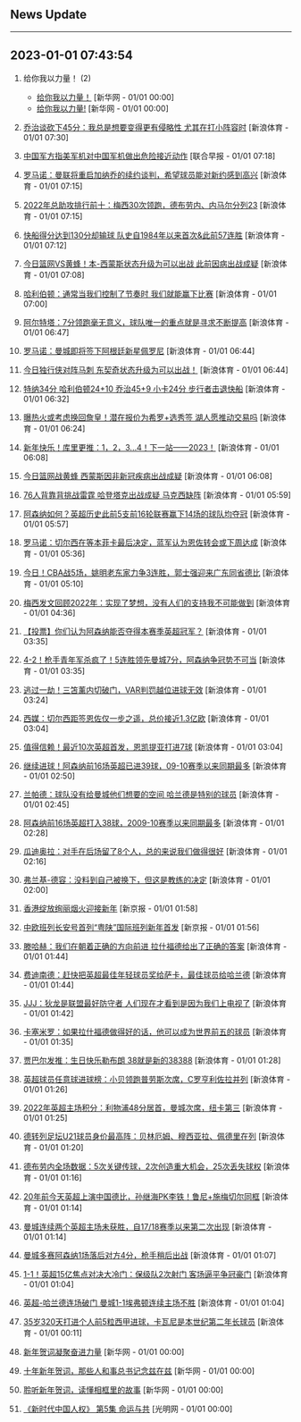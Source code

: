 ## News Update
---
2023-01-01 07:43:54
---
1. 给你我以力量！ (2)
    +  <a target="_blank" href="http://www.news.cn/politics/2023-01/01/c_1129248486.htm">给你我以力量！</a> [新华网 - 01/01 00:00]
    +  <a target="_blank" href="http://www.news.cn/politics/2023-01/01/c_1129248486.htm">给你我以力量!</a> [新华网 - 01/01 00:00]

2. <a target="_blank" href="https://k.sina.cn/article_2018499075_784fda0302001kpvh.html?from=sports&subch=osport">乔治谈砍下45分：我总是想要变得更有侵略性 尤其在打小阵容时</a> [新浪体育 - 01/01 07:30]
3. <a target="_blank" href="https://www.zaobao.com/realtime/china/story20230101-1348962">中国军方指美军机对中国军机做出危险接近动作</a> [联合早报 - 01/01 07:18]
4. <a target="_blank" href="https://k.sina.cn/article_2018499075_784fda0302001kpv9.html?from=sports&subch=osport">罗马诺：曼联将重启加纳乔的续约谈判，希望球员能对新约感到高兴</a> [新浪体育 - 01/01 07:15]
5. <a target="_blank" href="https://k.sina.cn/article_2018499075_784fda0302001kpva.html?from=sports&subch=osport">2022年总助攻排行前十：梅西30次领跑，德布劳内、内马尔分列23</a> [新浪体育 - 01/01 07:15]
6. <a target="_blank" href="https://k.sina.cn/article_2018499075_784fda0302001kpv8.html?from=sports&subch=osport">快船得分达到130分却输球 队史自1984年以来首次&此前57连胜</a> [新浪体育 - 01/01 07:12]
7. <a target="_blank" href="https://k.sina.cn/article_2018499075_784fda0302001kpv7.html?from=sports&subch=osport">今日篮网VS黄蜂！本-西蒙斯状态升级为可以出战 此前因病出战成疑</a> [新浪体育 - 01/01 07:08]
8. <a target="_blank" href="https://k.sina.cn/article_2018499075_784fda0302001kpv2.html?from=sports&subch=osport">哈利伯顿：通常当我们控制了节奏时 我们就能赢下比赛</a> [新浪体育 - 01/01 07:00]
9. <a target="_blank" href="https://k.sina.cn/article_2018499075_784fda0302001kpuv.html?from=sports&subch=osport">阿尔特塔：7分领跑毫无意义，球队唯一的重点就是寻求不断提高</a> [新浪体育 - 01/01 06:47]
10. <a target="_blank" href="https://k.sina.cn/article_2018499075_784fda0302001kpuu.html?from=sports&subch=osport">罗马诺：曼城即将签下阿根廷新星佩罗尼</a> [新浪体育 - 01/01 06:44]
11. <a target="_blank" href="https://k.sina.cn/article_2018499075_784fda0302001kput.html?from=sports&subch=osport">今日独行侠对阵马刺 东契奇状态升级为可以出战！</a> [新浪体育 - 01/01 06:44]
12. <a target="_blank" href="https://k.sina.cn/article_2018499075_784fda0302001kpun.html?from=sports&subch=osport">特纳34分 哈利伯顿24+10 乔治45+9 小卡24分 步行者击退快船</a> [新浪体育 - 01/01 06:32]
13. <a target="_blank" href="https://k.sina.cn/article_1293768870_4d1d58a6001011mff.html?from=sports&subch=nba">曝热火或考虑换回詹皇！潜在报价为希罗+选秀签 湖人愿推动交易吗</a> [新浪体育 - 01/01 06:24]
14. <a target="_blank" href="https://k.sina.cn/article_2018499075_784fda0302001kpui.html?from=sports&subch=osport">新年快乐！库里更推：1，2，3...4！下一站——2023！</a> [新浪体育 - 01/01 06:08]
15. <a target="_blank" href="https://k.sina.cn/article_2018499075_784fda0302001kpuj.html?from=sports&subch=osport">今日篮网战黄蜂 西蒙斯因非新冠疾病出战成疑</a> [新浪体育 - 01/01 06:08]
16. <a target="_blank" href="https://k.sina.cn/article_2018499075_784fda0302001kpuh.html?from=sports&subch=osport">76人背靠背挑战雷霆 哈登塔克出战成疑 马克西缺阵</a> [新浪体育 - 01/01 05:59]
17. <a target="_blank" href="https://k.sina.cn/article_2018499075_784fda0302001kpuf.html?from=sports&subch=osport">阿森纳如何？英超历史此前5支前16轮联赛赢下14场的球队均夺冠</a> [新浪体育 - 01/01 05:57]
18. <a target="_blank" href="https://k.sina.cn/article_2018499075_784fda0302001kpue.html?from=sports&subch=osport">罗马诺：切尔西在等本菲卡最后决定，蓝军认为恩佐转会或下周达成</a> [新浪体育 - 01/01 05:36]
19. <a target="_blank" href="https://k.sina.cn/article_1685707867_6479dc5b001019r77.html?from=sports&subch=cba">今日！CBA战5场，姚明老东家力争3连胜，郭士强迎来广东同省德比</a> [新浪体育 - 01/01 05:10]
20. <a target="_blank" href="https://k.sina.cn/article_2018499075_784fda0302001kpuc.html?from=sports&subch=osport">梅西发文回顾2022年：实现了梦想，没有人们的支持我不可能做到</a> [新浪体育 - 01/01 04:36]
21. <a target="_blank" href="https://k.sina.cn/article_2018499075_784fda0302001kpu4.html?from=sports&subch=osport">【投票】你们认为阿森纳能否夺得本赛季英超冠军？</a> [新浪体育 - 01/01 03:35]
22. <a target="_blank" href="https://k.sina.cn/article_1436416680_559dfaa8001015ocv.html?from=sports&subch=global">4-2！枪手青年军杀疯了！5连胜领先曼城7分，阿森纳争冠势不可当</a> [新浪体育 - 01/01 03:35]
23. <a target="_blank" href="https://k.sina.cn/article_2018499075_784fda0302001kpu1.html?from=sports&subch=osport">逃过一劫！三笘薰内切破门，VAR判罚越位进球无效</a> [新浪体育 - 01/01 03:24]
24. <a target="_blank" href="https://k.sina.cn/article_2018499075_784fda0302001kptw.html?from=sports&subch=osport">西媒：切尔西距签恩佐仅一步之遥，总价接近1.3亿欧</a> [新浪体育 - 01/01 03:04]
25. <a target="_blank" href="https://k.sina.cn/article_2018499075_784fda0302001kptx.html?from=sports&subch=osport">值得信赖！最近10次英超首发，恩凯提亚打进7球</a> [新浪体育 - 01/01 03:04]
26. <a target="_blank" href="https://k.sina.cn/article_2018499075_784fda0302001kptu.html?from=sports&subch=osport">继续进球！阿森纳前16场英超已进39球，09-10赛季以来同期最多</a> [新浪体育 - 01/01 02:50]
27. <a target="_blank" href="https://k.sina.cn/article_2018499075_784fda0302001kptt.html?from=sports&subch=osport">兰帕德：球队没有给曼城他们想要的空间 哈兰德是特别的球员</a> [新浪体育 - 01/01 02:45]
28. <a target="_blank" href="https://k.sina.cn/article_2018499075_784fda0302001kptk.html?from=sports&subch=osport">阿森纳前16场英超打入38球，2009-10赛季以来同期最多</a> [新浪体育 - 01/01 02:28]
29. <a target="_blank" href="https://k.sina.cn/article_2018499075_784fda0302001kpt0.html?from=sports&subch=osport">瓜迪奥拉：对手在后场留了8个人，总的来说我们做得很好</a> [新浪体育 - 01/01 02:16]
30. <a target="_blank" href="https://k.sina.cn/article_2018499075_784fda0302001kpsu.html?from=sports&subch=osport">弗兰基-德容：没料到自己被换下，但这是教练的决定</a> [新浪体育 - 01/01 02:00]
31. <a target="_blank" href="https://www.bjnews.com.cn/detail-167250942614709.html">香港绽放绚丽烟火迎接新年</a> [新京报 - 01/01 01:58]
32. <a target="_blank" href="https://www.bjnews.com.cn/detail-167250937814708.html">中欧班列长安号首列“粤陕”国际班列新年首发</a> [新京报 - 01/01 01:56]
33. <a target="_blank" href="https://k.sina.cn/article_2018499075_784fda0302001kpsn.html?from=sports&subch=osport">滕哈赫：我们在朝着正确的方向前进 拉什福德给出了正确的答案</a> [新浪体育 - 01/01 01:44]
34. <a target="_blank" href="https://k.sina.cn/article_2018499075_784fda0302001kpsm.html?from=sports&subch=osport">费迪南德：赶快把英超最佳年轻球员奖给萨卡，最佳球员给哈兰德</a> [新浪体育 - 01/01 01:44]
35. <a target="_blank" href="https://k.sina.cn/article_2018499075_784fda0302001kpsl.html?from=sports&subch=osport">JJJ：狄龙是联盟最好防守者 人们现在才看到是因为我们上电视了</a> [新浪体育 - 01/01 01:42]
36. <a target="_blank" href="https://k.sina.cn/article_2018499075_784fda0302001kpsg.html?from=sports&subch=osport">卡塞米罗：如果拉什福德做得好的话，他可以成为世界前五的球员</a> [新浪体育 - 01/01 01:35]
37. <a target="_blank" href="https://k.sina.cn/article_2018499075_784fda0302001kpsf.html?from=sports&subch=osport">贾巴尔发推：生日快乐勒布朗 38就是新的38388</a> [新浪体育 - 01/01 01:28]
38. <a target="_blank" href="https://k.sina.cn/article_2018499075_784fda0302001kpse.html?from=sports&subch=osport">英超球员任意球进球榜：小贝领跑普劳斯次席，C罗亨利佐拉并列</a> [新浪体育 - 01/01 01:26]
39. <a target="_blank" href="https://k.sina.cn/article_2018499075_784fda0302001kpsd.html?from=sports&subch=osport">2022年英超主场积分：利物浦48分居首，曼城次席，纽卡第三</a> [新浪体育 - 01/01 01:25]
40. <a target="_blank" href="https://k.sina.cn/article_2018499075_784fda0302001kpsb.html?from=sports&subch=osport">德转列足坛U21球员身价最高阵：贝林厄姆、穆西亚拉、佩德里在列</a> [新浪体育 - 01/01 01:20]
41. <a target="_blank" href="https://k.sina.cn/article_2018499075_784fda0302001kps9.html?from=sports&subch=osport">德布劳内全场数据：5次关键传球，2次创造重大机会，25次丢失球权</a> [新浪体育 - 01/01 01:16]
42. <a target="_blank" href="https://k.sina.cn/article_1685707867_6479dc5b001019r6p.html?from=sports&subch=global">20年前今天英超上演中国德比，孙继海PK李铁！鲁尼+施梅切尔同框</a> [新浪体育 - 01/01 01:14]
43. <a target="_blank" href="https://k.sina.cn/article_2018499075_784fda0302001kps8.html?from=sports&subch=osport">曼城连续两个英超主场未获胜，自17/18赛季以来第二次出现</a> [新浪体育 - 01/01 01:14]
44. <a target="_blank" href="https://k.sina.cn/article_2018499075_784fda0302001kps6.html?from=sports&subch=osport">曼城多赛阿森纳1场落后对方4分，枪手稍后出战</a> [新浪体育 - 01/01 01:07]
45. <a target="_blank" href="https://k.sina.cn/article_7354218509_1b658780d001014hpz.html?from=sports&subch=global">1-1！英超15亿焦点对决大冷门：保级队2次射门 客场逼平争冠豪门</a> [新浪体育 - 01/01 01:04]
46. <a target="_blank" href="https://sports.sina.cn/premierleague/mancity/2023-01-01/detail-imxyratv2493662.d.html">英超-哈兰德连场破门 曼城1-1埃弗顿连续主场不胜</a> [新浪体育 - 01/01 01:04]
47. <a target="_blank" href="https://k.sina.cn/article_2018499075_784fda0302001kprm.html?from=sports&subch=osport">35岁320天打进个人前5粒西甲进球，卡瓦尼是本世纪第二年长球员</a> [新浪体育 - 01/01 00:11]
48. <a target="_blank" href="http://www.news.cn/politics/2023-01/01/c_1129248493.htm">新年贺词凝聚奋进力量</a> [新华网 - 01/01 00:00]
49. <a target="_blank" href="http://www.news.cn/politics/2023-01/01/c_1129248500.htm">十年新年贺词，那些人和事总书记念兹在兹</a> [新华网 - 01/01 00:00]
50. <a target="_blank" href="http://www.news.cn/politics/2023-01/01/c_1129248495.htm">聆听新年贺词，读懂相框里的故事</a> [新华网 - 01/01 00:00]
51. <a target="_blank" href="https://politics.gmw.cn/2023-01/01/content_36272199.htm">《新时代中国人权》 第5集 命运与共</a> [光明网 - 01/01 00:00]
